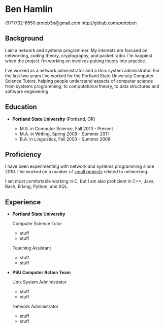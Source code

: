 Ben Hamlin
==========

(971)732-6850
<protob3n@gmail.com>
<http://github.com/protoben>


Background
----------

I am a network and systems programmer. My interests are focused on networking,
coding theory, cryptography, and packet radio. I'm happiest when the project I'm
working on involves putting theory into practice.

I've worked as a network administrator and a Unix system administrator. For the
last two years I've worked for the Portland State University Computer Science
Tutors, helping people understand aspects of computer science from systems
programming, to computational theory, to data structures and software
engineering.


Education
---------

*   **Portland State University** (Portland, OR)

    + M.S. in Computer Science, Fall 2013 - Present
    + M.A. in Writing, Spring 2009 - Summer 2011
    + B.A. in Linguistics, Fall 2003 - Summer 2008


Proficiency
-----------

I have been experimenting with network and systems programming since 2010. I've
worked on a number of [small projects](http://github.com/protoben) related to
networking.

I am most comfortable working in C, but I am also proficient in C++, Java, Bash,
Erlang, Python, and SQL.


Experience
----------

*   **Portland State University**

    Computer Science Tutor

    + stuff
    + stuff

    Teaching Assistant

    + stuff
    + stuff


*   **PSU Computer Action Team**

    Unix System Administrator

    + stuff
    + stuff

    Network Administrator

    + stuff
    + stuff
